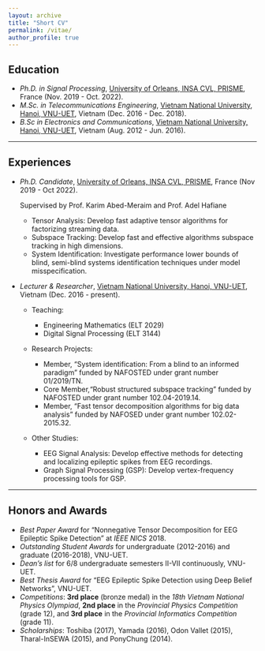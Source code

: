```yaml
---
layout: archive
title: "Short CV"
permalink: /vitae/
author_profile: true
---
```


## Education

* *Ph.D. in Signal Processing*, [University of Orleans, INSA CVL, PRISME](https://www.centralesupelec.fr/), France (Nov. 2019 - Oct. 2022).
* *M.Sc. in Telecommunications Engineering*, [Vietnam National University, Hanoi, VNU-UET](http://uet.vnu.edu.vn/), Vietnam (Dec. 2016 - Dec. 2018). 
* *B.Sc in Electronics and Communications*, [Vietnam National University, Hanoi, VNU-UET](http://uet.vnu.edu.vn/), Vietnam (Aug. 2012 - Jun. 2016). 


---
## Experiences

* *Ph.D. Candidate*, [University of Orleans, INSA CVL, PRISME](https://www.centralesupelec.fr/), France  (Nov 2019 - Oct 2022). 

    Supervised by Prof. Karim Abed-Meraim and Prof. Adel Hafiane 
    - Tensor Analysis: Develop fast adaptive tensor algorithms for factorizing streaming data.
    - Subspace Tracking: Develop fast and effective algorithms subspace tracking in high dimensions.
    - System Identification: Investigate performance lower bounds of blind, semi-blind systems identification techniques under model misspecification.

* *Lecturer & Researcher*, [Vietnam National University, Hanoi, VNU-UET](http://uet.vnu.edu.vn/), Vietnam (Dec. 2016 - present). 
    - Teaching:
        - Engineering Mathematics (ELT 2029) 
        - Digital Signal Processing (ELT 3144) 

    - Research Projects: 
        - Member, “System identification: From a blind to an informed paradigm” funded by NAFOSTED under grant number 01/2019/TN. 
        - Core Member,“Robust structured subspace tracking” funded by NAFOSTED under grant number 102.04-2019.14. 
        - Member, “Fast tensor decomposition algorithms for big data analysis” funded by NAFOSED under grant number 102.02-2015.32. 

    - Other Studies: 
        - EEG Signal Analysis: Develop effective methods for detecting and localizing epileptic spikes from EEG recordings. 
        - Graph Signal Processing (GSP): Develop vertex-frequency processing tools for GSP. 


---
## Honors and Awards
* *Best Paper Award* for “Nonnegative Tensor Decomposition for EEG Epileptic Spike Detection” at *IEEE NICS* 2018.
*  *Outstanding Student Awards* for undergraduate (2012-2016) and graduate (2016-2018), VNU-UET.
* *Dean’s list* for 6/8 undergraduate semesters II-VII continuously, VNU-UET.
* *Best Thesis Award* for “EEG Epileptic Spike Detection using Deep Belief Networks”, VNU-UET.
* *Competitions*: **3rd place** (bronze medal) in the *18th Vietnam National Physics Olympiad*, **2nd place** in the *Provincial Physics Competition* (grade 12), and **3rd place** in the *Provincial Informatics Competition* (grade 11).
* *Scholarships*: Toshiba (2017), Yamada (2016), Odon Vallet (2015), Tharal-InSEWA (2015), and PonyChung (2014).

